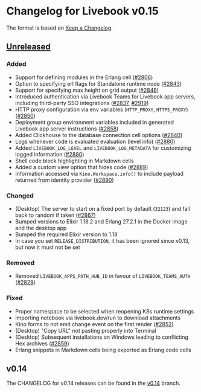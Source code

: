 # Changelog for Livebook v0.15

The format is based on [Keep a Changelog](https://keepachangelog.com/en/1.0.0/).

## [Unreleased](https://github.com/livebook-dev/livebook/tree/main)

### Added

* Support for defining modules in the Erlang cell ([#2806](https://github.com/livebook-dev/livebook/pull/2806))
* Option to specifying erl flags for Standalone runtime node ([#2843](https://github.com/livebook-dev/livebook/pull/2843))
* Support for specifying max height on grid output ([#2846](https://github.com/livebook-dev/livebook/pull/2846))
* Introduced authentication via Livebook Teams for Livebook app servers, including third-party SSO integrations ([#2837](https://github.com/livebook-dev/livebook/pull/2837), [#2919](https://github.com/livebook-dev/livebook/pull/2919))
* HTTP proxy configuration via env variables (`HTTP_PROXY`, `HTTPS_PROXY`) ([#2850](https://github.com/livebook-dev/livebook/pull/2850))
* Deployment group environment variables included in generated Livebook app server instructions ([#2858](https://github.com/livebook-dev/livebook/pull/2858))
* Added Clickhouse to the database connection cell options ([#2840](https://github.com/livebook-dev/livebook/pull/2840))
* Logs whenever code is evaluated evaluation (level info) ([#2880](https://github.com/livebook-dev/livebook/pull/2880))
* Added `LIVEBOOK_LOG_LEVEL` and `LIVEBOOK_LOG_METADATA` for customizing logged information ([#2880](https://github.com/livebook-dev/livebook/pull/2880))
* Shell code block highlighting in Markdown cells
* Added a custom view option that hides code ([#2889](https://github.com/livebook-dev/livebook/pull/2889))
* Information accessed via `Kino.Workspace.info()` to include payload returned from identity provider ([#2890](https://github.com/livebook-dev/livebook/pull/2890))

### Changed

* (Desktop) The server to start on a fixed port by default (`32123`) and fall back to random if taken ([#2867](https://github.com/livebook-dev/livebook/pull/2867))
* Bumped versions to Elixir 1.18.2 and Erlang 27.2.1 in the Docker image and the desktop app
* Bumped the required Elixir version to 1.18
* In case you set `RELEASE_DISTRIBUTION`, it has been ignored since v0.13, but now it must not be set

### Removed

* Removed `LIVEBOOK_APPS_PATH_HUB_ID` in favour of `LIVEBOOK_TEAMS_AUTH` ([#2829](https://github.com/livebook-dev/livebook/pull/2829))

### Fixed

* Proper namespace to be selected when reopening K8s runtime settings
* Importing notebook via livebook.dev/run to download attachments
* Kino forms to not emit change event on the first render ([#2852](https://github.com/livebook-dev/livebook/pull/2852))
* (Desktop) "Copy URL" not pasting properly into Terminal
* (Desktop) Subsequent installations on Windows leading to conflicting Hex archives ([#2859](https://github.com/livebook-dev/livebook/pull/2859))
* Erlang snippets in Markdown cells being exported as Erlang code cells

## v0.14

The CHANGELOG for v0.14 releases can be found in the [v0.14](https://github.com/livebook-dev/livebook/tree/v0.14/CHANGELOG.md) branch.
